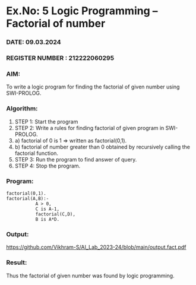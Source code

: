 # Ex.No: 5   Logic Programming – Factorial of number   
### DATE: 09.03.2024                                                                           
### REGISTER NUMBER : 212222060295
### AIM: 
To  write  a logic program for finding the factorial of given number using SWI-PROLOG. 
### Algorithm:
1. STEP 1: Start the program
2. STEP 2:  Write a rules for finding factorial of given program in SWI-PROLOG.
3.   a)	factorial of 0 is 1 => written as factorial(0,1).
4.   b)	factorial of number greater than 0 obtained by recursively calling the factorial    function.
5. STEP 3: Run the program  to find answer of  query.
6. STEP 4: Stop the program.

### Program:
```
factorial(0,1).
factorial(A,B):-  
           A > 0, 
           C is A-1,
           factorial(C,D),
           B is A*D.
```



### Output:
https://github.com/Vikhram-S/AI_Lab_2023-24/blob/main/output.fact.pdf



### Result:
Thus the factorial of given number was found by logic programming. 
